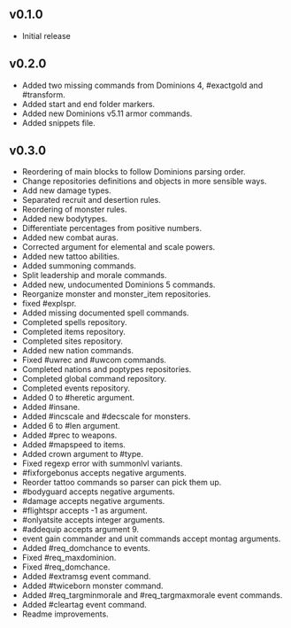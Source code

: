 ## v0.1.0
* Initial release

## v0.2.0
* Added two missing commands from Dominions 4, #exactgold and #transform.
* Added start and end folder markers.
* Added new Dominions v5.11 armor commands.
* Added snippets file.

## v0.3.0
* Reordering of main blocks to follow Dominions parsing order.
* Change repositories definitions and objects in more sensible ways.
* Add new damage types.
* Separated recruit and desertion rules.
* Reordering of monster rules.
* Added new bodytypes.
* Differentiate percentages from positive numbers.
* Added new combat auras.
* Corrected argument for elemental and scale powers.
* Added new tattoo abilities.
* Added summoning commands.
* Split leadership and morale commands.
* Added new, undocumented Dominions 5 commands.
* Reorganize monster and monster_item repositories.
* fixed #explspr.
* Added missing documented spell commands.
* Completed spells repository.
* Completed items repository.
* Completed sites repository.
* Added new nation commands.
* Fixed #uwrec and #uwcom commands.
* Completed nations and poptypes repositories.
* Completed global command repository.
* Completed events repository.
* Added 0 to #heretic argument.
* Added #insane.
* Added #incscale and #decscale for monsters.
* Added 6 to #len argument.
* Added #prec to weapons.
* Added #mapspeed to items.
* Added crown argument to #type.
* Fixed regexp error with summonlvl variants.
* #fixforgebonus accepts negative arguments.
* Reorder tattoo commands so parser can pick them up.
* #bodyguard accepts negative arguments.
* #damage accepts negative arguments.
* #flightspr accepts -1 as argument.
* #onlyatsite accepts integer arguments.
* #addequip accepts argument 9.
* event gain commander and unit commands accept montag arguments.
* Added #req_domchance to events.
* Fixed #req_maxdominion.
* Fixed #req_domchance.
* Added #extramsg event command.
* Added #twiceborn monster command.
* Added #req_targminmorale and #req_targmaxmorale event commands.
* Added #cleartag event command.
* Readme improvements.
